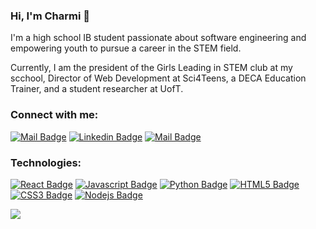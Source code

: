 ### Hi, I'm Charmi 👋
I'm a high school IB student passionate about software engineering and empowering youth to pursue a career in the STEM field. 

Currently, I am the president of the Girls Leading in STEM club at my scchool, Director of Web Development at Sci4Teens, a DECA Education Trainer, and a student researcher at UofT. 

### Connect with me:
[![Mail Badge](https://img.shields.io/badge/-@charmi__kadi-e84393?style=flat&labelColor=e84393&logo=instagram&logoColor=white)](https://instagram.com/charmi_kadi) 
[![Linkedin Badge](https://img.shields.io/badge/-Charmi-0e76a8?style=flat&labelColor=0e76a8&logo=linkedin&logoColor=white)](https://www.linkedin.com/in/charmikadi/)
[![Mail Badge](https://img.shields.io/badge/-CharmiKadi-c0392b?style=flat&labelColor=c0392b&logo=gmail&logoColor=white)](mailto:kadicharmi@hotmail.com)

### Technologies:
[![React Badge](https://img.shields.io/badge/-React-61DBFB?style=for-the-badge&labelColor=black&logo=react&logoColor=61DBFB)](#)
[![Javascript Badge](https://img.shields.io/badge/-Javascript-F0DB4F?style=for-the-badge&labelColor=black&logo=javascript&logoColor=F0DB4F)](#)
[![Python Badge](https://img.shields.io/badge/-Python-007acc?style=for-the-badge&labelColor=black&logo=python&logoColor=007acc)](#)
[![HTML5 Badge](https://img.shields.io/badge/-HTML5-66ff00?style=for-the-badge&labelColor=black&logo=HTML5&logoColor=66ff00)](#)
[![CSS3 Badge](https://img.shields.io/badge/-CSS3-FFA500?style=for-the-badge&labelColor=black&logo=CSS3&logoColor=FFA500)](#)
[![Nodejs Badge](https://img.shields.io/badge/-Nodejs-3C873A?style=for-the-badge&labelColor=black&logo=node.js&logoColor=3C873A)](#) 


<img src ="https://github-readme-stats.vercel.app/api?username=charmikadi&show_icons=true&theme=synthwave">
